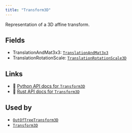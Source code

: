 ```yaml
---
title: "Transform3D"
---
```


Representation of a 3D affine transform.

## Fields

* TranslationAndMat3x3: [`TranslationAndMat3x3`](../datatypes/translation_and_mat3x3.md)
* TranslationRotationScale: [`TranslationRotationScale3D`](../datatypes/translation_rotation_scale3d.md)

## Links
 * 🐍 [Python API docs for `Transform3D`](https://ref.rerun.io/docs/python/stable/common/datatypes#rerun.datatypes.Transform3D)
 * 🦀 [Rust API docs for `Transform3D`](https://docs.rs/rerun/latest/rerun/datatypes/enum.Transform3D.html)


## Used by

* [`OutOfTreeTransform3D`](../components/out_of_tree_transform3d.md)
* [`Transform3D`](../components/transform3d.md)
